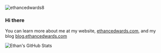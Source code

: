<p align="left"> <img src="https://komarev.com/ghpvc/?username=ethancedwards8" alt="ethancedwards8" /> </p>  

### Hi there 

You can learn more about me at my website, [ethancedwards.com](https://ethancedwards.com), and my blog [blog.ethancedwards.com](https://blog.ethancedwards.com)

![Ethan's GitHub Stats](https://github-readme-stats.vercel.app/api?username=ethancedwards8&count_private=true&show_icons=true&theme=dracula)
<!--
**ethancedwards8/ethancedwards8** is a ✨ _special_ ✨ repository because its `README.md` (this file) appears on your GitHub profile.

Here are some ideas to get you started:

- 🔭 I’m currently working on ...
- 🌱 I’m currently learning ...
- 👯 I’m looking to collaborate on ...
- 🤔 I’m looking for help with ...
- 💬 Ask me about ...
- 📫 How to reach me: ...
- 😄 Pronouns: ...
- ⚡ Fun fact: ...
-->
